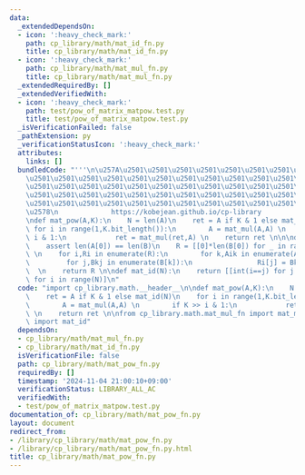 ```yaml
---
data:
  _extendedDependsOn:
  - icon: ':heavy_check_mark:'
    path: cp_library/math/mat_id_fn.py
    title: cp_library/math/mat_id_fn.py
  - icon: ':heavy_check_mark:'
    path: cp_library/math/mat_mul_fn.py
    title: cp_library/math/mat_mul_fn.py
  _extendedRequiredBy: []
  _extendedVerifiedWith:
  - icon: ':heavy_check_mark:'
    path: test/pow_of_matrix_matpow.test.py
    title: test/pow_of_matrix_matpow.test.py
  _isVerificationFailed: false
  _pathExtension: py
  _verificationStatusIcon: ':heavy_check_mark:'
  attributes:
    links: []
  bundledCode: "'''\n\u257A\u2501\u2501\u2501\u2501\u2501\u2501\u2501\u2501\u2501\u2501\
    \u2501\u2501\u2501\u2501\u2501\u2501\u2501\u2501\u2501\u2501\u2501\u2501\u2501\
    \u2501\u2501\u2501\u2501\u2501\u2501\u2501\u2501\u2501\u2501\u2501\u2501\u2501\
    \u2501\u2501\u2501\u2501\u2501\u2501\u2501\u2501\u2501\u2501\u2501\u2501\u2501\
    \u2501\u2501\u2501\u2501\u2501\u2501\u2501\u2501\u2501\u2501\u2501\u2501\u2501\
    \u2578\n             https://kobejean.github.io/cp-library               \n'''\n\
    \ndef mat_pow(A,K):\n    N = len(A)\n    ret = A if K & 1 else mat_id(N)\n   \
    \ for i in range(1,K.bit_length()):\n        A = mat_mul(A,A) \n        if K >>\
    \ i & 1:\n            ret = mat_mul(ret,A) \n    return ret \n\n\ndef mat_mul(A,B):\n\
    \    assert len(A[0]) == len(B)\n    R = [[0]*len(B[0]) for _ in range(len(A))]\
    \ \n    for i,Ri in enumerate(R):\n        for k,Aik in enumerate(A[i]):\n   \
    \         for j,Bkj in enumerate(B[k]):\n                Ri[j] = Bkj*Aik + Ri[j]\
    \  \n    return R \n\ndef mat_id(N):\n    return [[int(i==j) for j in range(N)]\
    \ for i in range(N)]\n"
  code: "import cp_library.math.__header__\n\ndef mat_pow(A,K):\n    N = len(A)\n\
    \    ret = A if K & 1 else mat_id(N)\n    for i in range(1,K.bit_length()):\n\
    \        A = mat_mul(A,A) \n        if K >> i & 1:\n            ret = mat_mul(ret,A)\
    \ \n    return ret \n\nfrom cp_library.math.mat_mul_fn import mat_mul\nfrom cp_library.math.mat_id_fn\
    \ import mat_id"
  dependsOn:
  - cp_library/math/mat_mul_fn.py
  - cp_library/math/mat_id_fn.py
  isVerificationFile: false
  path: cp_library/math/mat_pow_fn.py
  requiredBy: []
  timestamp: '2024-11-04 21:00:10+09:00'
  verificationStatus: LIBRARY_ALL_AC
  verifiedWith:
  - test/pow_of_matrix_matpow.test.py
documentation_of: cp_library/math/mat_pow_fn.py
layout: document
redirect_from:
- /library/cp_library/math/mat_pow_fn.py
- /library/cp_library/math/mat_pow_fn.py.html
title: cp_library/math/mat_pow_fn.py
---
```

